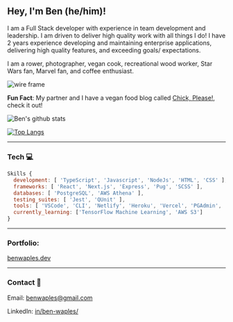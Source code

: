 ## Hey, I'm Ben (he/him)!

<!-- Description -->
I am a Full Stack developer with experience in team development and leadership. I am driven to deliver high quality work with all things I do! I have 2 years experience developing and maintaining enterprise applications, delivering high quality features, and exceeding goals/ expectations. 

I am a rower, photographer, vegan cook, recreational wood worker, Star Wars fan, Marvel fan, and coffee enthusiast.
  
<img src="https://media.giphy.com/media/Bmej885B6R2Ug/giphy.gif" alt="wire frame" />

<strong>Fun Fact</strong>: My partner and I have a vegan food blog called <a href="https://www.chickpleaseclub.com/" >Chick, Please!</a>, check it out!

![Ben's github stats](https://github-readme-stats.vercel.app/api?username=benwaples&show_icons=true&theme=gruvbox)


[![Top Langs](https://github-readme-stats.vercel.app/api/top-langs/?username=benwaples&layout=compact&theme=gruvbox)](https://github.com/benwaples/github-readme-stats)


****
### **Tech** 💻 
```js
Skills {
  development: [ 'TypeScript', 'Javascript', 'NodeJs', 'HTML', 'CSS' ],
  frameworks: [ 'React', 'Next.js', 'Express', 'Pug', 'SCSS' ],
  databases: [ 'PostgreSQL', 'AWS Athena' ],
  testing_suites: [ 'Jest', 'QUnit' ],
  tools: [ 'VSCode', 'CLI', 'Netlify', 'Heroku', 'Vercel', 'PGAdmin', 'Postman', 'Github', 'JIRA', 'DataDog' ],
  currently_learning: ['TensorFlow Machine Learning', 'AWS S3']
} 
```
***

### **Portfolio**:
[benwaples.dev](https://benwaples.dev/)

***
### **Contact** 📧

Email: benwaples@gmail.com

LinkedIn: <a href="https://www.linkedin.com/in/ben-waples/">in/ben-waples/</a>

<!-- Fun Fac/ joke -->


